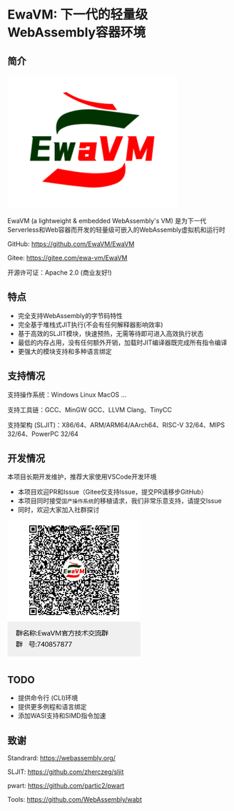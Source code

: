 # EwaVM: 下一代的轻量级WebAssembly容器环境

## 简介

![LOGO](./docs/image/logo.png)

EwaVM (a lightweight & embedded WebAssembly's VM) 是为下一代Serverless和Web容器而开发的轻量级可嵌入的WebAssembly虚拟机和运行时

GitHub: https://github.com/EwaVM/EwaVM

Gitee: https://gitee.com/ewa-vm/EwaVM

开源许可证：Apache 2.0 (商业友好!)

## 特点

- 完全支持WebAssembly的字节码特性
- 完全基于堆栈式JIT执行(不会有任何解释器影响效率)
- 基于高效的SLJIT模块，快速预热，无需等待即可进入高效执行状态
- 最低的内存占用，没有任何额外开销，加载时JIT编译器既完成所有指令编译
- 更强大的模块支持和多种语言绑定

## 支持情况

支持操作系统：Windows Linux MacOS ...

支持工具链：GCC、MinGW GCC、LLVM Clang、TinyCC

支持架构 (SLJIT)：X86/64、ARM/ARM64/AArch64、RISC-V 32/64、MIPS 32/64、PowerPC 32/64

## 开发情况
本项目长期开发维护，推荐大家使用VSCode开发环境
- 本项目欢迎PR和Issue（Gitee仅支持Issue，提交PR请移步GitHub）
- 本项目同时接受`国产操作系统`的移植请求，我们非常乐意支持，请提交Issue
- 同时，欢迎大家加入社群探讨

![社群](./docs/image/qqgroup.png)

## TODO
- 提供命令行 (CLI)环境
- 提供更多例程和语言绑定
- 添加WASI支持和SIMD指令加速

## 致谢

Standrard: https://webassembly.org/

SLJIT: https://github.com/zherczeg/sljit

pwart: https://github.com/partic2/pwart

Tools: https://github.com/WebAssembly/wabt
